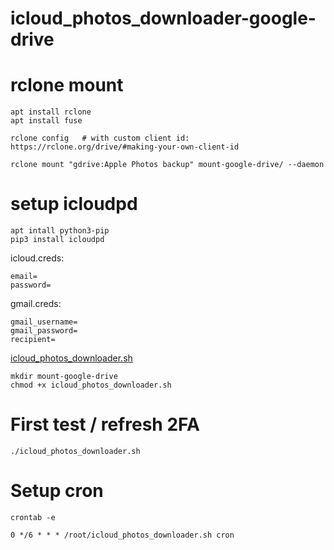 # icloud_photos_downloader-google-drive

# rclone mount
```
apt install rclone
apt install fuse

rclone config	# with custom client id: https://rclone.org/drive/#making-your-own-client-id

rclone mount "gdrive:Apple Photos backup" mount-google-drive/ --daemon
```
# setup icloudpd
```
apt intall python3-pip
pip3 install icloudpd
```

icloud.creds: 
```
email=
password=
```
gmail.creds:
```
gmail_username=
gmail_password=
recipient=
```

[icloud_photos_downloader.sh](./icloud_photos_downloader.sh)

```
mkdir mount-google-drive
chmod +x icloud_photos_downloader.sh
```
# First test  / refresh 2FA
```
./icloud_photos_downloader.sh 
```
# Setup cron
```
crontab -e

0 */6 * * * /root/icloud_photos_downloader.sh cron
```
